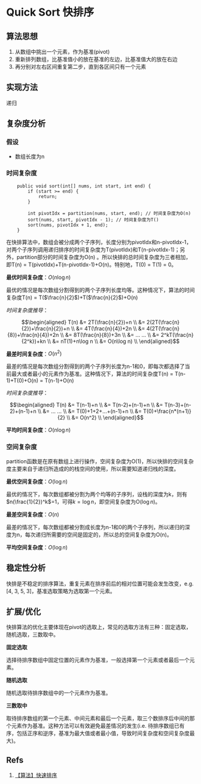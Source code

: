 # Quick Sort 快排序

## 算法思想

1. 从数组中挑出一个元素，作为基准(pivot)
2. 重新排列数组，比基准值小的放在基准的左边，比基准值大的放在右边
3. 再分别对左右区间重复第二步，直到各区间只有一个元素

## 实现方法

递归

## 复杂度分析

### 假设

* 数组长度为n

### 时间复杂度

```
    public void sort(int[] nums, int start, int end) {
        if (start >= end) {
            return;
        }

        int pivotIdx = partition(nums, start, end); // 时间复杂度为O(n)
        sort(nums, start, pivotIdx - 1); // 时间复杂度为T()
        sort(nums, pivotIdx + 1, end);
    }
```

在快排算法中，数组会被分成两个子序列，长度分别为pivotIdx和n-pivotIdx-1，对两个子序列调用递归排序的时间复杂度为T(pivotIdx)和T(n-pivotIdx-1)；另外，partition部分的时间复杂度为O(n)
。所以快排的总时间复杂度为三者相加，即T(n) = T(pivotIdx)+T(n-pivotIdx-1)+O(n)。特别地，T(0) = T(1) = 0。

**最优时间复杂度**：$O(n\log n)$

最优的情况是每次数组分割得到的两个子序列长度均等。这种情况下，算法的时间复杂度T(n) = T($\frac{n}{2}$)+T($\frac{n}{2}$)+O(n)

*时间复杂度推导*：

$$\begin{aligned} 
T(n) &= 2T(\frac{n}{2})+n \\ 
     &= 2(2T(\frac{n}{2})+\frac{n}{2})+n \\ 
     &= 4T(\frac{n}{4})+2n \\ 
     &= 4(2T(\frac{n}{8})+\frac{n}{4})+2n \\ 
     &= 8T(\frac{n}{8})+3n \\ &= ... ... \\ 
     &= 2^kT(\frac{n}{2^k})+kn \\ &= nT(1)+n\log n \\
     &= O(n\log n) \\ 
\end{aligned}$$

**最差时间复杂度**：$O(n^2)$

最差的情况是每次数组分割得到的两个子序列长度为n-1和0，即每次都选择了当前最大或者最小的元素作为基准。这种情况下，算法的时间复杂度T(n) = T(n-1)+T(0)+O(n) = T(n-1)+O(n)

*时间复杂度推导*：

$$\begin{aligned} 
T(n) &= T(n-1)+n \\ 
     &= T(n-2)+(n-1)+n \\ 
     &= T(n-3)+(n-2)+(n-1)+n \\ 
     &= ... ... \\ 
     &= T(0)+1+2+...+(n-1)+n \\ &= T(0)+\frac{n*(n+1)}{2} \\ 
     &= O(n^2) \\ 
\end{aligned}$$

**平均时间复杂度**：$O(n\log n)$

### 空间复杂度

partition函数是在原有数组上进行操作，空间复杂度为O(1)，所以快排的空间复杂度主要来自于递归所造成的的栈空间的使用，所以需要知道递归栈的深度。

**最优空间复杂度**：$O(\log n)$

最优的情况下，每次数组都被分割为两个均等的子序列，设栈的深度为k，则有$n(\frac{1}{2})^k$=1，可得$k=\log n$，即空间复杂度为O($\log n$)。

**最差空间复杂度**：$O(n)$

最差的情况下，每次数组都被分割成长度为n-1和0的两个子序列，所以递归的深度为n，每次递归所需要的空间是固定的，所以总的空间复杂度为O(n)。

**平均空间复杂度**：$O(\log n)$

## 稳定性分析

快排是不稳定的排序算法，重复元素在排序前后的相对位置可能会发生改变，e.g. [4, 3, 5, 3]，基准选取策略为选取第一个元素。

## 扩展/优化

快排算法的优化主要体现在pivot的选取上，常见的选取方法有三种：固定选取，随机选取，三数取中。

**固定选取**

选择待排序数组中固定位置的元素作为基准，一般选择第一个元素或者最后一个元素。

**随机选取**

随机选取待排序数组中的一个元素作为基准。

**三数取中**

取待排序数组的第一个元素、中间元素和最后一个元素，取三个数排序后中间的那个元素作为基准。这种方法可以有效避免最差情况的发生(i.e. 待排序数组已有序，包括正序和逆序，基准为最大值或者最小值，导致时间复杂度和空间复杂度最大)。

## Refs

1. [【算法】快速排序](https://www.cnblogs.com/HDK2016/p/6876313.html#a31)
